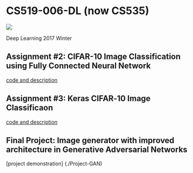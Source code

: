 # CS519-006-DL (now CS535)  
![](https://img.shields.io/badge/language-python-orange.svg)

Deep Learning 2017 Winter
## Assignment #2: CIFAR-10 Image Classification using Fully Connected Neural Network
[code and description](./Assignment2)
## Assignment #3: Keras CIFAR‐10 Image Classificaon
[code and description](./Assignment3)
## Final Project: Image generator with improved architecture in Generative Adversarial Networks
[project demonstration] (./Project-GAN)

